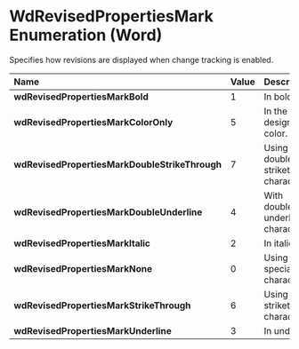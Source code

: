 
# WdRevisedPropertiesMark Enumeration (Word)

Specifies how revisions are displayed when change tracking is enabled.



|**Name**|**Value**|**Description**|
|:-----|:-----|:-----|
|**wdRevisedPropertiesMarkBold**|1|In bold.|
|**wdRevisedPropertiesMarkColorOnly**|5|In the designated color.|
|**wdRevisedPropertiesMarkDoubleStrikeThrough**|7|Using double-strikethrough characters.|
|**wdRevisedPropertiesMarkDoubleUnderline**|4|With double-underline characters.|
|**wdRevisedPropertiesMarkItalic**|2|In italic.|
|**wdRevisedPropertiesMarkNone**|0|Using a special character.|
|**wdRevisedPropertiesMarkStrikeThrough**|6|Using strikethrough characters.|
|**wdRevisedPropertiesMarkUnderline**|3|In underline.|
